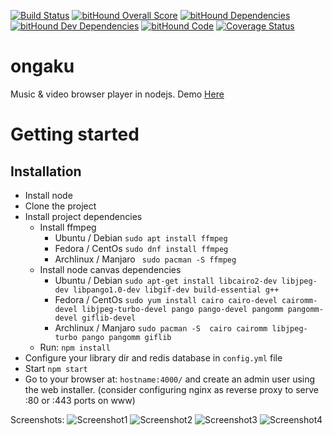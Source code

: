[![Build Status](https://travis-ci.org/svandecappelle/ongaku.svg?branch=master)](https://travis-ci.org/svandecappelle/ongaku) [![bitHound Overall Score](https://www.bithound.io/github/svandecappelle/ongaku/badges/score.svg)](https://www.bithound.io/github/svandecappelle/ongaku) [![bitHound Dependencies](https://www.bithound.io/github/svandecappelle/ongaku/badges/dependencies.svg)](https://www.bithound.io/github/svandecappelle/ongaku/master/dependencies/npm) [![bitHound Dev Dependencies](https://www.bithound.io/github/svandecappelle/ongaku/badges/devDependencies.svg)](https://www.bithound.io/github/svandecappelle/ongaku/master/dependencies/npm) [![bitHound Code](https://www.bithound.io/github/svandecappelle/ongaku/badges/code.svg)](https://www.bithound.io/github/svandecappelle/ongaku) [![Coverage Status](https://coveralls.io/repos/github/svandecappelle/ongaku/badge.svg?branch=master)](https://coveralls.io/github/svandecappelle/ongaku?branch=master)

ongaku
======

Music &amp; video browser player in nodejs.
Demo [Here](http://music.mizore.fr/ "here")

# Getting started
## Installation
* Install node
* Clone the project
* Install project dependencies
  * Install ffmpeg
    * Ubuntu / Debian
    ``` sudo apt install ffmpeg ```
    * Fedora / CentOs
    ``` sudo dnf install ffmpeg ```
    * Archlinux / Manjaro
    ``` sudo pacman -S ffmpeg```
  * Install node canvas dependencies
    * Ubuntu / Debian
    ``` sudo apt-get install libcairo2-dev libjpeg-dev libpango1.0-dev libgif-dev build-essential g++ ```
    * Fedora / CentOs
    ``` sudo yum install cairo cairo-devel cairomm-devel libjpeg-turbo-devel pango pango-devel pangomm pangomm-devel giflib-devel ```
    * Archlinux / Manjaro
    ``` sudo pacman -S  cairo cairomm libjpeg-turbo pango pangomm giflib ```
  * Run: ```npm install```
* Configure your library dir and redis database in ```config.yml``` file
* Start ```npm start```
* Go to your browser at: ```hostname:4000/``` and create an admin user using the web installer. (consider configuring nginx as reverse proxy to serve :80 or :443 ports on www)

Screenshots:
![Screenshot1](http://imagik.fr/images/2016/10/25/Capturedecrande2016-10-2517-39-07.png)
![Screenshot2](http://imagik.fr/images/2016/10/25/Capturedecrande2016-10-2517-39-25.png)
![Screenshot3](http://imagik.fr/images/2016/10/25/Capturedecrande2016-10-2517-39-54.png)
![Screenshot4](http://imagik.fr/images/2016/10/25/Capturedecrande2016-10-2517-41-15.png)
